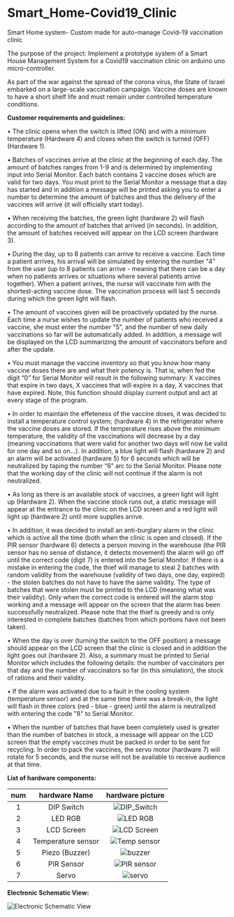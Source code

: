 # Smart_Home-Covid19_Clinic
Smart Home system- Custom made for auto-manage Covid-19 vaccination clinic

The purpose of the project:
Implement a prototype system of a Smart House Management System for a Covid19 vaccination clinic on arduino uno micro-controller.  
  
As part of the war against the spread of the corona virus, the State of Israel embarked on a large-scale vaccination campaign. Vaccine doses are known to have a short shelf life and must remain under controlled temperature conditions.  
  
**Customer requirements and guidelines:**  
  
•	The clinic opens when the switch is lifted (ON) and with a minimum temperature (Hardware 4) and closes when the switch is turned (OFF) (Hardware 1).  
  
•	Batches of vaccines arrive at the clinic at the beginning of each day. The amount of batches ranges from 1-9 and is determined by implementing input into Serial Monitor. Each batch contains 2 vaccine doses which are valid for two days. You must print to the Serial Monitor a message that a day has started and in addition a message will be printed asking you to enter a number to determine the amount of batches and thus the delivery of the vaccines will arrive (it will officially start today).  
  
•	When receiving the batches, the green light (hardware 2) will flash according to the amount of batches that arrived (in seconds). In addition, the amount of batches received will appear on the LCD screen (hardware 3).  
  
•	During the day, up to 8 patients can arrive to receive a vaccine. Each time a patient arrives, his arrival will be simulated by entering the number "4" from the user (up to 8 patients can arrive - meaning that there can be a day when no patients arrives or situations where several patients arrive together). When a patient arrives, the nurse will vaccinate him with the shortest-acting vaccine dose. The vaccination process will last 5 seconds during which the green light will flash.  
  
•	The amount of vaccines given will be proactively updated by the nurse. Each time a nurse wishes to update the number of patients who received a vaccine, she must enter the number "5", and the number of new daily vaccinations so far will be automatically added. In addition, a message will be displayed on the LCD summarizing the amount of vaccinators before and after the update.  
  
•	You must manage the vaccine inventory so that you know how many vaccine doses there are and what their potency is. That is, when fed the digit “0” for Serial Monitor will result in the following summary: X vaccines that expire in two days, X vaccines that will expire in a day, X vaccines that have expired. Note, this function should display current output and act at every stage of the program.  
  
•	In order to maintain the effeteness of the vaccine doses, it was decided to install a temperature control system; (hardware 4) in the refrigerator where the vaccine doses are stored. If the temperature rises above the minimum temperature, the validity of the vaccinations will decrease by a day (meaning vaccinations that were valid for another two days will now be valid for one day and so on...). In addition, a blue light will flash (hardware 2) and an alarm will be activated (hardware 5) for 6 seconds which will be neutralized by taping the number “6” arc to the Serial Monitor. Please note that the working day of the clinic will not continue if the alarm is not neutralized.  
  
•	As long as there is an available stock of vaccines, a green light will light up (Hardware 2). When the vaccine stock runs out, a static message will appear at the entrance to the clinic on the LCD screen and a red light will light up (hardware 2) until more supplies arrive.  
  
•	In addition, it was decided to install an anti-burglary alarm in the clinic which is active all the time (both when the clinic is open and closed). If the PIR sensor (hardware 6) detects a person moving in the warehouse (the PIR sensor has no sense of distance, it detects movement) the alarm will go off until the correct code (digit 7) is entered into the Serial Monitor. If there is a mistake in entering the code, the thief will manage to steal 2 batches with random validity from the warehouse (validity of two days, one day, expired) - the stolen batches do not have to have the same validity. The type of batches that were stolen must be printed to the LCD (meaning what was their validity). Only when the correct code is entered will the alarm stop working and a message will appear on the screen that the alarm has been successfully neutralized. Please note that the thief is greedy and is only interested in complete batches (batches from which portions have not been taken).  
  
•	When the day is over (turning the switch to the OFF position) a message should appear on the LCD screen that the clinic is closed and in addition the light goes out (hardware 2). Also, a summary must be printed to Serial Monitor which includes the following details: the number of vaccinators per that day and the number of vaccinators so far (in this simulation), the stock of rations and their validity.  
  
•	If the alarm was activated due to a fault in the cooling system (temperature sensor) and at the same time there was a break-in, the light will flash in three colors (red - blue - green) until the alarm is neutralized with entering the code "8" to Serial Monitor.  
  
•	When the number of batches that have been completely used is greater than the number of batches in stock, a message will appear on the LCD screen that the empty vaccines must be packed in order to be sent for recycling. In order to pack the vaccines, the servo motor (hardware 7) will rotate for 5 seconds, and the nurse will not be available to receive audience at that time.  
  
**List of hardware components:**
  
|num                | hardware Name            |  hardware picture |
:-------------------:|:-------------------------:|:-------------------------:
|1|DIP Switch                 |![DIP_Switch](https://user-images.githubusercontent.com/112472485/188282075-55fbbd14-17f4-4329-9c69-325d0ba7272c.PNG)
|2|LED RGB                    |![LED RGB](https://user-images.githubusercontent.com/112472485/188282206-ea211149-9ec4-4ff1-82d2-c645ff992f92.PNG)
|3|LCD Screen                 |![LCD Screen](https://user-images.githubusercontent.com/112472485/188282292-8fcbeba1-c8b6-41fb-a1fd-9a538054c258.PNG)
|4|Temperature sensor         |![Temp sensor](https://user-images.githubusercontent.com/112472485/188282319-d7936742-7428-49ca-b231-0ca221f850fe.PNG)
|5|Piezo (Buzzer)             |![buzzer](https://user-images.githubusercontent.com/112472485/188282344-d9d4f4a2-c9ec-43de-bbe3-30f178022d16.PNG)
|6|PIR Sensor                 |![PIR sensor](https://user-images.githubusercontent.com/112472485/188282441-d99c36a4-1752-4291-8aae-37923b4de5c4.PNG)
|7|Servo                      |![servo](https://user-images.githubusercontent.com/112472485/188282410-9909d90e-88f7-4aa5-9eeb-9457044a11a6.PNG)
  
  
**Electronic Schematic View:**  

![Electronic Schematic View](https://user-images.githubusercontent.com/112472485/188282613-42b6de08-b4e8-4a85-ab65-3757cf25c36f.PNG)


